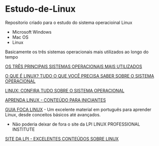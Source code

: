 # Estudo-de-Linux

Repositorio criado para o estudo do sistema operacioinal Linux

 - Microsoft Windows 
 - Mac OS
 - Linux
  
  Basicamente os três sistemas operacionais mais utilizados ao longo do tempo
  
  [OS TRÊS PRINCIPAIS SISTEMAS OPERACIONAIS MAIS UTILIZADOS](https://youtu.be/eJuvKn5j_kE)
  
 
  [O QUE É LINUX? TUDO O QUE VOCÊ PRECISA SABER SOBRE O SISTEMA OPERACIONAL](https://www.techtudo.com.br/listas/2022/10/o-que-e-linux-tudo-o-que-voce-precisa-saber-sobre-o-sistema-operacional.ghtml)

  [LINUX: CONFIRA TUDO SOBRE O SISTEMA OPERACIONAL](https://www.hostgator.com.br/guias/linux-tudo-sobre-sistema/)
  
  [APRENDA LINUX - CONTEÚDO PARA INICIANTES](https://www.youtube.com/playlist?list=PLZsjaJhVZaxX9xCXhZDJnhFcIL4ncLjVj)


  

 [GUIA FOCA LINUX](https://guiafoca.org/) - Um excelente material em português para aprender Linux, desde conceitos básicos até avançados.

  - Não poderia deixar de fora o site da LPI LINUX PROFESSIONAL INSTITUTE

  [SITE DA LPI - EXCELENTES CONTEÚDOS SOBRE LINUX](https://www.lpi.org/)
